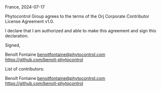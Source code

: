 France, 2024-07-17

Phytocontrol Group agrees to the terms of the Orj Corporate Contributor License
Agreement v1.0.

I declare that I am authorized and able to make this agreement and sign this
declaration.

Signed,

Benoît Fontaine benoitfontaine@phytocontrol.com https://github.com/benoit-phytocontrol

List of contributors:

Benoît Fontaine benoitfontaine@phytocontrol.com https://github.com/benoit-phytocontrol
